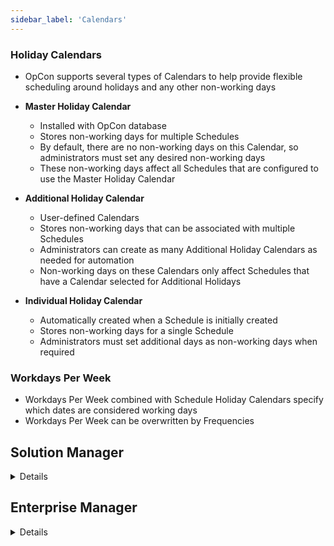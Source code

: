 ```yaml
---
sidebar_label: 'Calendars'
---
```


### Holiday Calendars

* OpCon supports several types of Calendars to help provide flexible scheduling around holidays and any other non-working days 

* **Master Holiday Calendar**
  * Installed with OpCon database
  * Stores non-working days for multiple Schedules
  * By default, there are no non-working days on this Calendar, so administrators must set any desired non-working days
  * These non-working days affect all Schedules that are configured to use the Master Holiday Calendar
* **Additional Holiday Calendar**
  * User-defined Calendars
  * Stores non-working days that can be associated with multiple Schedules
  * Administrators can create as many Additional Holiday Calendars as needed for automation
  * Non-working days on these Calendars only affect Schedules that have a Calendar selected for Additional Holidays
* **Individual Holiday Calendar**
  * Automatically created when a Schedule is initially created
  * Stores non-working days for a single Schedule
  * Administrators must set additional days as non-working days when required

### Workdays Per Week

* Workdays Per Week combined with Schedule Holiday Calendars specify which dates are considered working days
* Workdays Per Week can be overwritten by Frequencies

## Solution Manager

<details>

* In Solution Manager, **Calendars** is found in **Library > Administration > Calendars**

### Calendar Select/Add/Edit Main Screen

||
|--------------------------------------------|
|![](../static/imgbasic/sm-calendar-main.png)|

### Calendar Add/Edit Selections

||
|------------------------------------------------|
|![](../static/imgbasic/sm-calendar-add-edit.png)|

### Calendar Associations

||
|----------------------------------------------------|
|![](../static/imgbasic/sm-calendar-associations.png)|

</details>

## Enterprise Manager

<details>

In Enterprise Manager, **Calendars** is found in **Adminstration > Calendars**

### Calendar Screen Descriptions

||
|-----------------------------------------|
|![Picture226](../static/imgbasic/226.png)|  

### Schedules and Frequencies that Use Selected Calendar

||
|-----------------------------------------|
|![Picture227](../static/imgbasic/227.png)|

### Select Additional Calendars in Schedule Master

||
|-----------------------------------------|
|![Picture228](../static/imgbasic/228.png)|
|![Picture229](../static/imgbasic/229.png)|

### Select Workdays per Week

||
|-----------------------------------------|
|![Picture230](../static/imgbasic/230.png)|

</details>